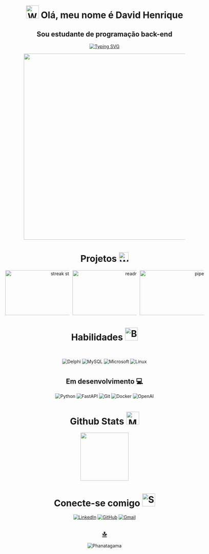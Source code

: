 <h1 align="center"><img src="https://raw.githubusercontent.com/Tarikul-Islam-Anik/Animated-Fluent-Emojis/master/Emojis/Hand%20gestures/Waving%20Hand%20Light%20Skin%20Tone.png" alt="Waving Hand Light Skin Tone" width="40" height="40" /> Olá, meu nome é David Henrique</h1>
<h2 align="center"> &nbsp; Sou estudante de programação back-end &nbsp; </h2>

<div align="center">
    
[![Typing SVG](https://readme-typing-svg.herokuapp.com?color=%2336BCF7&center=true&vCenter=true&width=650&lines=Welcome+to+my+profile+🌍 )](https://git.io/typing-svg)
</div>

<div id="header" align="center">
    <a href="https://github.com/Ahmed-dev-dragon/">
  <img src="https://github.com/Anmol-Baranwal/Cool-GIFs-For-GitHub/assets/74038190/7d484dc9-68a9-4ee6-a767-aea59035c12d" width="580">
       </a>
</div>

<div  align="center">

# Projetos <img src="https://raw.githubusercontent.com/Tarikul-Islam-Anik/Animated-Fluent-Emojis/master/Emojis/Hand%20gestures/Writing%20Hand%20Light%20Skin%20Tone.png" alt="Writing Hand Light Skin Tone" width="30" height="30" />

<div style="display: flex; flex-direction: row; justify-content: center; gap: 10px;">
    <a href="https://github.com/David-Henriqu3/dio-lab-open-source" style="width: 200px;">
        <img height="140" width="345" src="https://github-readme-stats.vercel.app/api/pin/?username=David-Henriqu3&repo=dio-lab-open-source&bg_color=000&border_color=0E76A8&show_icons=true&icon_color=0E76A8&title_color=0E76A8&text_color=FFF" alt="streak stats" style="margin: 0;" />
    </a>
    <a href="https://github.com/David-Henriqu3/Bootcamp-DIO-Python" style="width: 200px;">
        <img height="140" width="400" src="https://github-readme-stats.vercel.app/api/pin/?username=David-Henriqu3&repo=Bootcamp-DIO-Python&bg_color=000&border_color=0E76A8&show_icons=true&icon_color=0E76A8&title_color=0E76A8&text_color=FFF" alt="readme stats" style="margin: 0;" />
    </a>
    <a href="https://github.com/David-Henriqu3/py_ia_generativa_pipeline_etl" style="width: 200px;">
        <img height="140" width="400" src="https://github-readme-stats.vercel.app/api/pin/?username=David-Henriqu3&repo=py_ia_generativa_pipeline_etl&bg_color=000&border_color=0E76A8&show_icons=true&icon_color=0E76A8&title_color=0E76A8&text_color=FFF" alt="pipeline etl" style="margin: 0;" />
    </a>
</div>

    
# Habilidades <img src="https://raw.githubusercontent.com/Tarikul-Islam-Anik/Animated-Fluent-Emojis/master/Emojis/Hand%20gestures/Brain.png" alt="Brain" width="40" height="40" />
</div>

 <div style="display: inline_block" align="center"><br>

![Delphi](https://img.shields.io/badge/Delphi-333333?style=for-the-badge&logo=delphi&logoColor=0E76A8)
![MySQL](https://img.shields.io/badge/MySQL-333333?style=for-the-badge&logo=mysql&logoColor=0E76A8)
![Microsoft](https://img.shields.io/badge/Microsoft-333333?style=for-the-badge&logo=microsoft&logoColor=0E76A8)
![Linux](https://img.shields.io/badge/Linux-333333?style=for-the-badge&logo=linux&logoColor=0E76A8)

# 

## Em desenvolvimento 💻

![Python](https://img.shields.io/badge/Python-333333?style=for-the-badge&logo=python)
![FastAPI](https://img.shields.io/badge/FastAPI-333333?style=for-the-badge&logo=fastapi&logoColor=0E76A8)
![Git](https://img.shields.io/badge/GIT-333333?style=for-the-badge&logo=git&logoColor=0E76A8)
![Docker](https://img.shields.io/badge/docker-333333?style=for-the-badge&logo=docker&logoColor=0E76A8)
![OpenAI](https://img.shields.io/badge/-OpenAI-333333?style=for-the-badge&logo=openai&logoColor=0E76A8)

##
# Github Stats <img src="https://raw.githubusercontent.com/Tarikul-Islam-Anik/Animated-Fluent-Emojis/master/Emojis/People%20with%20professions/Man%20Technologist%20Light%20Skin%20Tone.png" alt="Man Technologist Light Skin Tone" width="40" height="40" />
<div align="center">
  <img height="150em" src="https://github-readme-stats.vercel.app/api/top-langs/?username=David-Henriqu3&layout=compact&langs_count=7&theme=github_dark"/>
</div>

#
  # Conecte-se comigo <img src="https://raw.githubusercontent.com/Tarikul-Islam-Anik/Animated-Fluent-Emojis/master/Emojis/Smilies/Smiling%20Face%20with%20Smiling%20Eyes.png" alt="Smiling Face with Smiling Eyes" width="40" height="40" />

[![LinkedIn](https://img.shields.io/badge/LinkedIn-333333?style=for-the-badge&logo=linkedin&logoColor=0E76A8)](https://www.linkedin.com/in/david-henrique/)
[![GitHub](https://img.shields.io/badge/github-333333?style=for-the-badge&logo=github&logoColor=0E76A8)](https://github.com/David-Henriqu3)
[![Gmail](https://img.shields.io/badge/Gmail-333333?style=for-the-badge&logo=gmail&logoColor=0E76A8)](mailto:david.henrique.pe@gmail.com)
     
      
  ## [🔝](#--David-Henrique--)
  ![Phanatagama](https://raw.githubusercontent.com/Trilokia/Trilokia/379277808c61ef204768a61bbc5d25bc7798ccf1/bottom_header.svg)
    
  </div>

